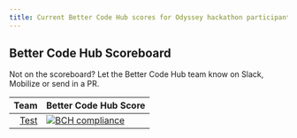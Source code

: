 ```yaml
---
title: Current Better Code Hub scores for Odyssey hackathon participants
---
```


## Better Code Hub Scoreboard

Not on the scoreboard? Let the Better Code Hub team know on Slack, Mobilize or send in a PR.

|Team | Better Code Hub Score |
| ---: | --- |
|[Test](https://github.com/Blockchaingers/ac-bc) | [![BCH compliance](https://bettercodehub.com/edge/badge/Blockchaingers/AC-BC?branch=master&token=1314b88105d9dabfaa4638580e7c17fe34ac2ce0)](https://bettercodehub.com/)

